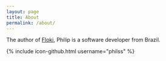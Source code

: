 ```yaml
---
layout: page
title: About
permalink: /about/
---
```


The author of [Floki](https://github.com/philss/floki), Philip is a software developer from Brazil.

{% include icon-github.html username="philss" %}
